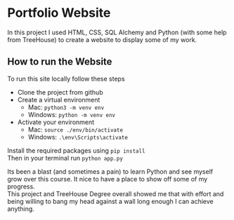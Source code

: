 # Portfolio Website

In this project I used HTML, CSS, SQL Alchemy and Python (with some help from TreeHouse) to create a website to display some of my work.

## How to run the Website
To run this site locally follow these steps<br>

* Clone the project from github<br>
* Create a virtual environment<br>
    * Mac: <code>python3 -m venv env</code><br>
    * Windows: <code>python -m venv env</code><br>
* Activate your environment<br>
    * Mac: <code>source ./env/bin/activate</code><br>
    * Windows: <code>.\env\Scripts\activate</code><br>

Install the required packages using <code>pip install</code><br>
Then in your terminal run <code>python app.py</code><br>

Its been a blast (and sometimes a pain) to learn Python and see myself grow over this course. It nice to have a place to show off some of my progress.<br> 
This project and TreeHouse Degree overall showed me that with effort and being willing to bang my head against a wall long enough I can achieve anything.

